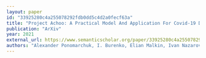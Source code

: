```yaml
---
layout: paper
id: "33925280c4a255078292fdb0dd5c4d2a0fecf63a"
title: "Project Achoo: A Practical Model And Application For Covid-19 Detection From Recordings Of Breath, Voice, And Cough"
publication: "ArXiv"
year: 2021
external_url: https://www.semanticscholar.org/paper/33925280c4a255078292fdb0dd5c4d2a0fecf63a
authors: "Alexander Ponomarchuk, I. Burenko, Elian Malkin, Ivan Nazarov, V. Kokh, Manvel Avetisian, L. Zhukov"
---
```

